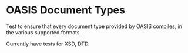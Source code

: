 # OASIS Document Types

Test to ensure that every document type provided by OASIS compiles,
in the various supported formats.

Currently have tests for XSD, DTD.